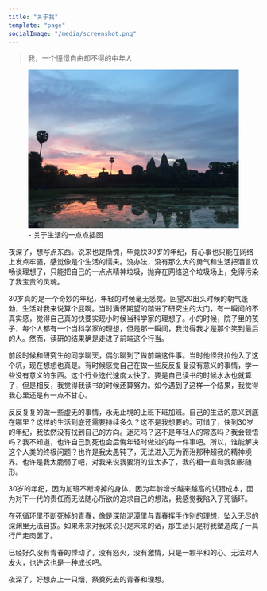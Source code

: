 ```yaml
---
title: "关于我"
template: "page"
socialImage: "/media/screenshot.png"
---
```


> 我，一个憧憬自由却不得的中年人

<figure style="width: auto;">
    <img src="../../static/media/about-me-pictrue-1.jpg" alt="/media/about-me-pictrue-1.jpg">
    <figcaption>- 关于生活的一点点插图</figcaption>
</figure>

夜深了，想写点东西。说来也是惭愧，毕竟快30岁的年纪，有心事也只能在网络上发点牢骚，感觉像是个生活的懦夫。没办法，没有那么大的勇气和生活把酒言欢畅谈理想了，只能把自己的一点点精神垃圾，抛弃在网络这个垃圾场上，免得污染了我宝贵的灵魂。

30岁真的是一个奇妙的年纪，年轻的时候毫无感觉。回望20出头时候的朝气蓬勃，生活对我来说算个屁啊。当时满怀期望的踏进了研究生的大门，有一瞬间的不真实感，觉得自己真的快要实现小时候当科学家的理想了。小的时候，院子里的孩子，每个人都有一个当科学家的理想，但是那一瞬间，我觉得我才是那个笑到最后的人。然而，读研的结果确是走进了前端这个行当。

前段时候和研究生的同学聊天，偶尔聊到了做前端这件事。当时他怪我拉他入了这个坑，现在想想也真是。有时候感觉自己在做一些反反复复没有意义的事情，学一些没有意义的东西。这个行业迭代速度太快了。要是自己读书的时候水水也就算了，但是相反，我觉得我读书的时候还算努力。如今遇到了这样一个结果，我觉得我心里还是有一点不甘心。

反反复复的做一些虚无的事情，永无止境的上班下班加班。自己的生活的意义到底在哪里？这样的生活到底还需要持续多久？这不是我想要的。可惜了，快到30岁的年纪，我依然没有找到自己的方向。迷茫吗？这不是年轻人的常态吗？我会顿悟吗？我不知道，也许自己到死也会后悔年轻时做过的每一件事吧。所以，谁能解决这个人类的终极问题？也许是我太愚钝了，无法进入无为而治那种超我的精神境界。也许是我太脆弱了吧，对我来说我要消的业太多了，我的相一直和我如影随形。

30岁的年纪，因为加班不断垮掉的身体，因为年龄增长越来越高的试错成本，因为对下一代的责任而无法随心所欲的追求自己的想法，我感觉我陷入了死循环。

在死循环里不断死掉的青春，像是深陷泥潭里与青春挥手作别的理想，坠入无尽的深渊里无法自拔。如果未来对我来说只是末来的话，那生活只是将我塑造成了一具行尸走肉罢了。

已经好久没有青春的悸动了，没有怒火，没有激情，只是一颗平和的心。无法对人发火，也许这也是一种成长吧。

夜深了，好想点上一只烟，祭奠死去的青春和理想。